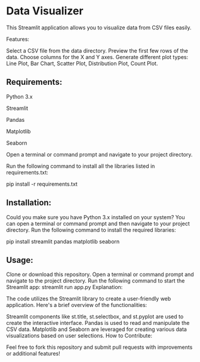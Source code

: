 # Data Visualizer

This Streamlit application allows you to visualize data from CSV files easily.

Features:

Select a CSV file from the data directory.
Preview the first few rows of the data.
Choose columns for the X and Y axes.
Generate different plot types: Line Plot, Bar Chart, Scatter Plot, Distribution Plot, Count Plot.

## Requirements:
Python 3.x

Streamlit

Pandas

Matplotlib

Seaborn

Open a terminal or command prompt and navigate to your project directory.

Run the following command to install all the libraries listed in requirements.txt:

pip install -r requirements.txt

## Installation:

Could you make sure you have Python 3.x installed on your system?
You can open a terminal or command prompt and then navigate to your project directory.
Run the following command to install the required libraries:

pip install streamlit pandas matplotlib seaborn

## Usage:
Clone or download this repository.
Open a terminal or command prompt and navigate to the project directory.
Run the following command to start the Streamlit app:
streamlit run app.py
Explanation:

The code utilizes the Streamlit library to create a user-friendly web application. Here's a brief overview of the functionalities:

Streamlit components like st.title, st.selectbox, and st.pyplot are used to create the interactive interface.
Pandas is used to read and manipulate the CSV data.
Matplotlib and Seaborn are leveraged for creating various data visualizations based on user selections.
How to Contribute:

Feel free to fork this repository and submit pull requests with improvements or additional features!
